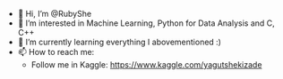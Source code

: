 - 👋 Hi, I’m @RubyShe
- 👀 I’m interested in Machine Learning, Python for Data Analysis and C, C++
- 🌱 I’m currently learning everything I abovementioned :)
- 📫 How to reach me: 
  - Follow me in Kaggle: https://www.kaggle.com/yagutshekizade

<!---
RubyShe/RubyShe is a ✨ special ✨ repository because its `README.md` (this file) appears on your GitHub profile.
You can click the Preview link to take a look at your changes.
--->
